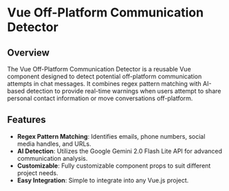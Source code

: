 # Vue Off-Platform Communication Detector

## Overview
The Vue Off-Platform Communication Detector is a reusable Vue component designed to detect potential off-platform communication attempts in chat messages. It combines regex pattern matching with AI-based detection to provide real-time warnings when users attempt to share personal contact information or move conversations off-platform.

## Features
- **Regex Pattern Matching**: Identifies emails, phone numbers, social media handles, and URLs.
- **AI Detection**: Utilizes the Google Gemini 2.0 Flash Lite API for advanced communication analysis.
- **Customizable**: Fully customizable component props to suit different project needs.
- **Easy Integration**: Simple to integrate into any Vue.js project.
